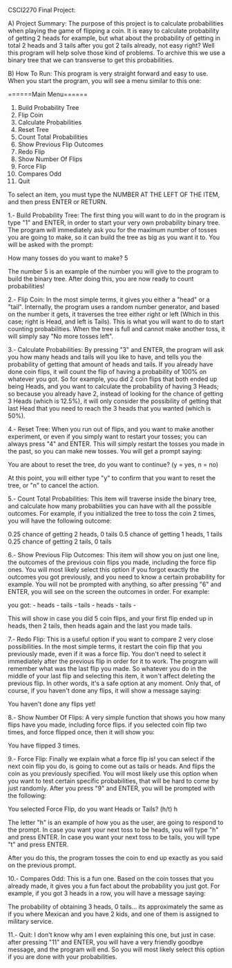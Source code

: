 CSCI2270 Final Project:

A) Project Summary:
The purpose of this project is to calculate probabilities when playing the game of flipping a coin. It is easy to calculate probability of getting 2 heads for example, but what about the probability of getting in total 2 heads and 3 tails after you got 2 tails already, not easy right? Well this program will help solve those kind of problems. To archive this we use a binary tree that we can transverse to get this probabilities. 

B) How To Run:
This program is very straight forward and easy to use. When you start the program, you will see a menu similar to this one:

======Main Menu======
 1. Build Probability Tree
 2. Flip Coin
 3. Calculate Probabilities
 4. Reset Tree
 5. Count Total Probabilities
 6. Show Previous Flip Outcomes
 7. Redo Flip
 8. Show Number Of Flips
 9. Force Flip
 10. Compares Odd
 11. Quit

To select an item, you must type the NUMBER AT THE LEFT OF THE ITEM, and then press ENTER or RETURN.

1.- Build Probability Tree:
 The first thing you will want to do in the program is type "1" and ENTER, in order to start your very own probability binary tree. 
The program will immediately ask you for the maximum number of tosses you are going to make, so it can build the tree as big as you want it to.
You will be asked with the prompt:

How many tosses do you want to make?
5

The number 5 is an example of the number you will give to the program to build the binary tree.
After doing this, you are now ready to count probabilities!

2.- Flip Coin:
In the most simple terms, it gives you either a "head" or a "tail".
Internally, the program uses a random number generator, and based on the number it gets, it traverses the tree either right or left (Which in this case;  right is Head, and left is Tails).
This is what you will want to do to start counting probabilities.
When the tree is full and cannot make another toss, it will simply say "No more tosses left".

3.- Calculate Probabilities:
By pressing "3" and ENTER, the program will ask you how many heads and tails will you like to have, and tells you the probability of getting that amount of heads and tails. If you already have done coin flips, it will count the flip of having a probability of 100% on whatever you got.
So for example, you did 2 coin flips that both ended up being Heads, and you want to calculate the probability of having 3 Heads; so because you already have 2, instead of looking for the chance of getting 3 Heads (which is 12.5%), it will only consider the possibility of getting that last Head that you need to reach the 3 heads that you wanted (which is 50%).

4.- Reset Tree:
When you run out of flips, and you want to make another experiment, or even if you simply want to restart your tosses;  you can always press "4" and ENTER. 
This will simply restart the tosses you made in the past, so you can make new tosses.
You will get a prompt saying:

You are about to reset the tree, do you want to continue? (y = yes, n = no)

At this point, you will either type "y" to confirm that you want to reset the tree, or "n" to cancel the action. 

5.- Count Total Probabilities:
This item will traverse inside the binary tree, and calculate how many probabilities you can have with all the possible outcomes.
For example, if you initialized the tree to toss the coin 2 times, you will have the following outcome:

0.25 chance of getting 2 heads, 0 tails
0.5 chance of getting 1 heads, 1 tails
0.25 chance of getting 2 tails, 0 tails

6.- Show Previous Flip Outcomes:
This item will show you on just one line, the outcomes of the previous coin flips you made, including the force flip ones.
You will most likely select this option if you forgot exactly the outcomes you got previously, and you need to know a certain probability for example.
You will not be prompted with anything, so after pressing "6" and ENTER, you will see on the screen the outcomes in order.
For example:

you got: - heads - tails - tails - heads - tails -

This will show in case you did 5 coin flips, and your first flip ended up in heads, then 2 tails, then heads again and the last you made tails.

7.- Redo Flip:
This is a useful option if you want to compare 2 very close possibilities. 
In the most simple terms, it restart the coin flip that you previously made, even if it was a force flip.
You don't need to select it immediately after the previous flip in order for it to work. The program will remember what was the last flip you made. So whatever you do in the middle of your last flip and selecting this item, it won't affect deleting the previous flip.
In other words, it's a safe option at any moment.
Only that, of course, if you haven't done any flips, it will show a message saying:

You haven't done any flips yet!

8.- Show Number Of Flips:
A very simple function that shows you how many flips have you made, including force flips. if you selected coin flip two times, and force flipped once, then it will show you:

You have flipped 3 times.

9.- Force Flip:
Finally we explain what a force flip is!
you can select if the next coin flip you do, is going to come out as tails or heads. And flips the coin as you previously specified. 
You will most likely use this option when you want to test certain specific probabilities, that will be hard to come by just randomly.
After you press "9" and ENTER, you will be prompted with the following:

You selected Force Flip, do you want Heads or Tails? (h/t)
h

The letter "h" is an example of how you as the user, are going to respond to the prompt. 
In case you want your next toss to be heads, you will type "h" and press ENTER. 
In case you want your next toss to be tails, you will type "t" and press ENTER.

After you do this, the program tosses the coin to end up exactly as you said on the previous prompt.

10.- Compares Odd:
This is a fun one.
Based on the coin tosses that you already made, it gives you a fun fact about the probability you just got.
For example, if you got 3 heads in a row, you will have a message saying:

The probability of obtaining 3 heads, 0 tails... its approximately the same as if you where Mexican and you have 2 kids, and one of them is assigned to military service. 

11.- Quit:
I don't know why am I even explaining this one, but just in case.
after pressing "11" and ENTER, you will have a very friendly goodbye message, and the program will end.
So you will most likely select this option if you are done with your probabilities. 
